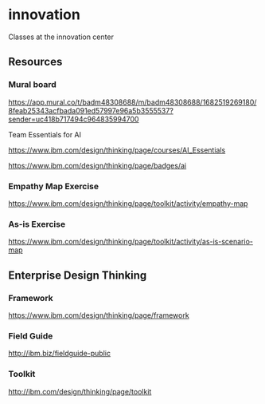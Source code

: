 # innovation
Classes at the innovation center

## Resources

### Mural board

https://app.mural.co/t/badm48308688/m/badm48308688/1682519269180/8feab25343acfbada091ed57997e96a5b3555537?sender=uc418b717494c964835994700

Team Essentials for AI

https://www.ibm.com/design/thinking/page/courses/AI_Essentials

https://www.ibm.com/design/thinking/page/badges/ai

### Empathy Map Exercise

https://www.ibm.com/design/thinking/page/toolkit/activity/empathy-map


### As-is Exercise

https://www.ibm.com/design/thinking/page/toolkit/activity/as-is-scenario-map

## Enterprise Design Thinking

### Framework

https://www.ibm.com/design/thinking/page/framework

### Field Guide

http://ibm.biz/fieldguide-public

### Toolkit

http://ibm.com/design/thinking/page/toolkit
